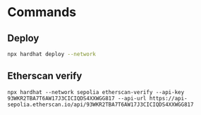 # Commands

## Deploy

```bash
npx hardhat deploy --network
```


## Etherscan verify

`npx hardhat --network sepolia etherscan-verify --api-key 93WKR2TBA7T6AW17J3CICIQDS4XXWGG817 --api-url https://api-sepolia.etherscan.io/api/93WKR2TBA7T6AW17J3CICIQDS4XXWGG817`
